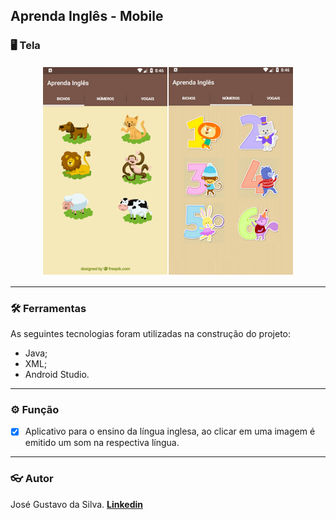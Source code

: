 ## Aprenda Inglês - Mobile

###  :desktop_computer: Tela

<div align="center">
  <img alt="Tela" title="#Tela" width="80%" height="auto" src="./README/tela.png" />
</div>

----------

### :hammer_and_wrench: Ferramentas
As seguintes tecnologias foram utilizadas na construção do projeto:
- Java;
- XML;
- Android Studio.

----------

###  :gear: Função
- [x] Aplicativo para o ensino da língua inglesa, ao clicar em uma imagem é emitido um som na respectiva língua.

----------

###  :eyeglasses: Autor
José Gustavo da Silva.
[
**Linkedin**
](https://www.linkedin.com/in/jose-gustavo312/)
